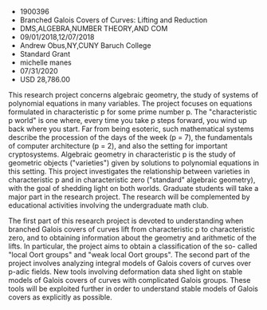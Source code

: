 
* 1900396
* Branched Galois Covers of Curves: Lifting and Reduction
* DMS,ALGEBRA,NUMBER THEORY,AND COM
* 09/01/2018,12/07/2018
* Andrew Obus,NY,CUNY Baruch College
* Standard Grant
* michelle manes
* 07/31/2020
* USD 28,786.00

This research project concerns algebraic geometry, the study of systems of
polynomial equations in many variables. The project focuses on equations
formulated in characteristic p for some prime number p. The "characteristic p
world" is one where, every time you take p steps forward, you wind up back where
you start. Far from being esoteric, such mathematical systems describe the
procession of the days of the week (p = 7), the fundamentals of computer
architecture (p = 2), and also the setting for important cryptosystems.
Algebraic geometry in characteristic p is the study of geometric objects
("varieties") given by solutions to polynomial equations in this setting. This
project investigates the relationship between varieties in characteristic p and
in characteristic zero ("standard" algebraic geometry), with the goal of
shedding light on both worlds. Graduate students will take a major part in the
research project. The research will be complemented by educational activities
involving the undergraduate math club.

The first part of this research project is devoted to understanding when
branched Galois covers of curves lift from characteristic p to characteristic
zero, and to obtaining information about the geometry and arithmetic of the
lifts. In particular, the project aims to obtain a classification of the so-
called "local Oort groups" and "weak local Oort groups". The second part of the
project involves analyzing integral models of Galois covers of curves over
p-adic fields. New tools involving deformation data shed light on stable models
of Galois covers of curves with complicated Galois groups. These tools will be
exploited further in order to understand stable models of Galois covers as
explicitly as possible.
